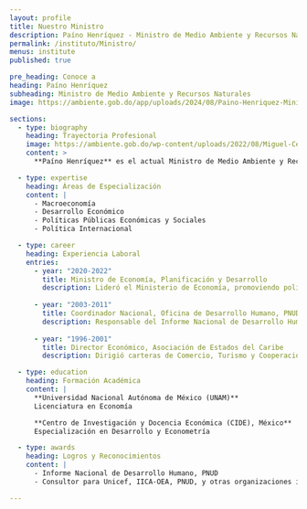 ```yaml
---
layout: profile  
title: Nuestro Ministro  
description: Paíno Henríquez - Ministro de Medio Ambiente y Recursos Naturales  
permalink: /instituto/Ministro/  
menus: institute  
published: true  

pre_heading: Conoce a  
heading: Paíno Henríquez  
subheading: Ministro de Medio Ambiente y Recursos Naturales  
image: https://ambiente.gob.do/app/uploads/2024/08/Paino-Henriquez-Ministro-824x1030.jpg  

sections:  
  - type: biography  
    heading: Trayectoria Profesional  
    image: https://ambiente.gob.do/wp-content/uploads/2022/08/Miguel-Ceara-Hatton-1.jpg  
    content: >  
      **Paíno Henríquez** es el actual Ministro de Medio Ambiente y Recursos Naturales, desde el 7 de julio de 2022, designado mediante el decreto No 361-22. Anteriormente, se desempeñó como Ministro de Economía, Planificación y Desarrollo desde agosto de 2020. Ceara Hatton es economista con especialización en Macroeconomía, Desarrollo Económico, Políticas Públicas y Teoría Económica.

  - type: expertise  
    heading: Áreas de Especialización  
    content: |  
      - Macroeconomía  
      - Desarrollo Económico  
      - Políticas Públicas Económicas y Sociales  
      - Política Internacional  

  - type: career  
    heading: Experiencia Laboral  
    entries:  
      - year: "2020-2022"  
        title: Ministro de Economía, Planificación y Desarrollo  
        description: Lideró el Ministerio de Economía, promoviendo políticas de desarrollo sostenible y crecimiento económico inclusivo.  
      
      - year: "2003-2011"  
        title: Coordinador Nacional, Oficina de Desarrollo Humano, PNUD  
        description: Responsable del Informe Nacional de Desarrollo Humano, abarcando aspectos clave de desarrollo social y económico.  
      
      - year: "1996-2001"  
        title: Director Económico, Asociación de Estados del Caribe  
        description: Dirigió carteras de Comercio, Turismo y Cooperación, representando a la región en iniciativas económicas clave.  

  - type: education  
    heading: Formación Académica  
    content: |  
      **Universidad Nacional Autónoma de México (UNAM)**  
      Licenciatura en Economía  

      **Centro de Investigación y Docencia Económica (CIDE), México**  
      Especialización en Desarrollo y Econometría  

  - type: awards  
    heading: Logros y Reconocimientos  
    content: |  
      - Informe Nacional de Desarrollo Humano, PNUD  
      - Consultor para Unicef, IICA-OEA, PNUD, y otras organizaciones internacionales.  

---
```

